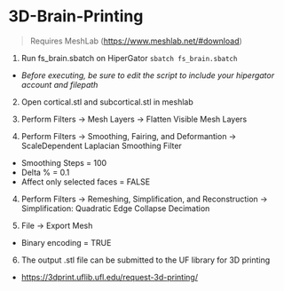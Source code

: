 # 3D-Brain-Printing

>Requires MeshLab (https://www.meshlab.net/#download)

1. Run fs_brain.sbatch on HiperGator `sbatch fs_brain.sbatch`
- *Before executing, be sure to edit the script to include your hipergator account and filepath*

2. Open cortical.stl and subcortical.stl in meshlab

3. Perform Filters -> Mesh Layers -> Flatten Visible Mesh Layers 

3. Perform Filters -> Smoothing, Fairing, and Deformantion -> ScaleDependent Laplacian Smoothing Filter
- Smoothing Steps = 100 
- Delta % = 0.1
- Affect only selected faces = FALSE

4. Perform Filters -> Remeshing, Simplification, and Reconstruction -> Simplification: Quadratic Edge Collapse Decimation

5. File -> Export Mesh
- Binary encoding = TRUE

6. The output .stl file can be submitted to the UF library for 3D printing 
- https://3dprint.uflib.ufl.edu/request-3d-printing/
